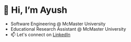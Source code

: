 # 👋 **Hi, I’m Ayush**
- Software Engineering @ McMaster University
- Educational Research Assistant @ McMaster University
- 📫 Let's connect on [LinkedIn](www.linkedin.com/in/ayush-patel-b55995291)

<!---
Ayushpatel2026/Ayushpatel2026 is a ✨ special ✨ repository because its `README.md` (this file) appears on your GitHub profile.
You can click the Preview link to take a look at your changes.
--->
